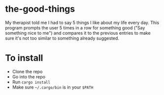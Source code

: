 # the-good-things

My therapist told me I had to say 5 things I like about my life every day. This program prompts the user 5 times in a row for something good ("Say something nice to me") and compares it to the previous entries to make sure it's not too similar to something already suggested.

# To install

- Clone the repo
- Go into the repo
- Run `cargo install`
- Make sure `~/.cargo/bin` is in your `$PATH`
